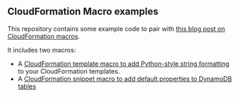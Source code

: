 ## CloudFormation Macro examples

This repository contains some example code to pair with [this blog post on CloudFormation macros](https://alexdebrie.com/posts/cloudformation-macros/).

It includes two macros:

- A [CloudFormation template macro to add Python-style string formatting](./variable-substitution/README.md) to your CloudFormation templates.
- A [CloudFormation snippet macro to add default properties to DynamoDB tables](./dynamodb-defaults/README.md)
